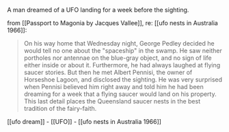 A man dreamed of a UFO landing for a week before the sighting.

from [[Passport to Magonia by Jacques Vallee]], re: [[ufo nests in Australia 1966]]:
> On his way home that Wednesday night, George Pedley decided he would tell no one about the "spaceship" in the swamp. He saw neither portholes nor antennae on the blue-gray object, and no sign of life either inside or about it. Furthermore, he had always laughed at flying saucer stories. But then he met Albert Pennisi, the owner of Horseshoe Lagoon, and disclosed the sighting. He was very surprised when Pennisi believed him right away and told him he had been dreaming for a week that a flying saucer would land on his property. This last detail places the Queensland saucer nests in the best tradition of the fairy-faith.

[[ufo dream]] - [[UFO]] - [[ufo nests in Australia 1966]]